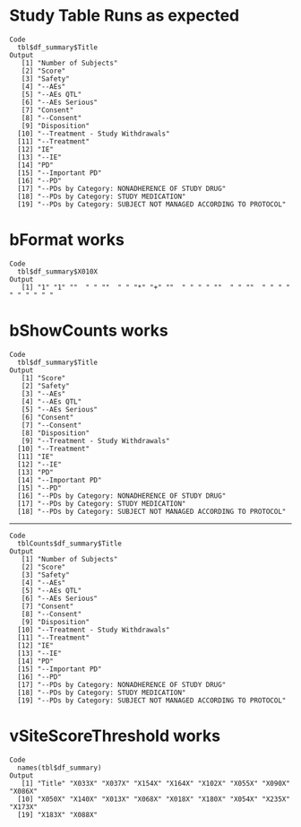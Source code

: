 # Study Table Runs as expected

    Code
      tbl$df_summary$Title
    Output
       [1] "Number of Subjects"                                          
       [2] "Score"                                                       
       [3] "Safety"                                                      
       [4] "--AEs"                                                       
       [5] "--AEs QTL"                                                   
       [6] "--AEs Serious"                                               
       [7] "Consent"                                                     
       [8] "--Consent"                                                   
       [9] "Disposition"                                                 
      [10] "--Treatment - Study Withdrawals"                             
      [11] "--Treatment"                                                 
      [12] "IE"                                                          
      [13] "--IE"                                                        
      [14] "PD"                                                          
      [15] "--Important PD"                                              
      [16] "--PD"                                                        
      [17] "--PDs by Category: NONADHERENCE OF STUDY DRUG"               
      [18] "--PDs by Category: STUDY MEDICATION"                         
      [19] "--PDs by Category: SUBJECT NOT MANAGED ACCORDING TO PROTOCOL"

# bFormat works

    Code
      tbl$df_summary$X010X
    Output
       [1] "1" "1" ""  " " ""  " " "*" "+" ""  " " " " ""  " " ""  " " " " " " " " " "

# bShowCounts works

    Code
      tbl$df_summary$Title
    Output
       [1] "Score"                                                       
       [2] "Safety"                                                      
       [3] "--AEs"                                                       
       [4] "--AEs QTL"                                                   
       [5] "--AEs Serious"                                               
       [6] "Consent"                                                     
       [7] "--Consent"                                                   
       [8] "Disposition"                                                 
       [9] "--Treatment - Study Withdrawals"                             
      [10] "--Treatment"                                                 
      [11] "IE"                                                          
      [12] "--IE"                                                        
      [13] "PD"                                                          
      [14] "--Important PD"                                              
      [15] "--PD"                                                        
      [16] "--PDs by Category: NONADHERENCE OF STUDY DRUG"               
      [17] "--PDs by Category: STUDY MEDICATION"                         
      [18] "--PDs by Category: SUBJECT NOT MANAGED ACCORDING TO PROTOCOL"

---

    Code
      tblCounts$df_summary$Title
    Output
       [1] "Number of Subjects"                                          
       [2] "Score"                                                       
       [3] "Safety"                                                      
       [4] "--AEs"                                                       
       [5] "--AEs QTL"                                                   
       [6] "--AEs Serious"                                               
       [7] "Consent"                                                     
       [8] "--Consent"                                                   
       [9] "Disposition"                                                 
      [10] "--Treatment - Study Withdrawals"                             
      [11] "--Treatment"                                                 
      [12] "IE"                                                          
      [13] "--IE"                                                        
      [14] "PD"                                                          
      [15] "--Important PD"                                              
      [16] "--PD"                                                        
      [17] "--PDs by Category: NONADHERENCE OF STUDY DRUG"               
      [18] "--PDs by Category: STUDY MEDICATION"                         
      [19] "--PDs by Category: SUBJECT NOT MANAGED ACCORDING TO PROTOCOL"

# vSiteScoreThreshold works

    Code
      names(tbl$df_summary)
    Output
       [1] "Title" "X033X" "X037X" "X154X" "X164X" "X102X" "X055X" "X090X" "X086X"
      [10] "X050X" "X140X" "X013X" "X068X" "X018X" "X180X" "X054X" "X235X" "X173X"
      [19] "X183X" "X088X"


